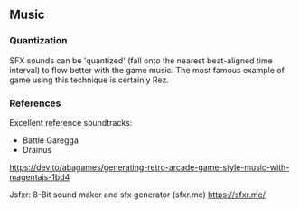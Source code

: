 ## Music

### Quantization

SFX sounds can be 'quantized' (fall onto the nearest beat-aligned time interval) to flow better with the game music.
The most famous example of game using this technique is certainly Rez.

### References

Excellent reference soundtracks:
- Battle Garegga
- Drainus

https://dev.to/abagames/generating-retro-arcade-game-style-music-with-magentajs-1bd4

Jsfxr: 8-Bit sound maker and sfx generator (sfxr.me)
https://sfxr.me/
